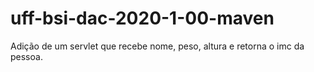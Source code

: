 # uff-bsi-dac-2020-1-00-maven

Adição de um servlet que recebe nome, peso, altura e retorna o imc da pessoa.
